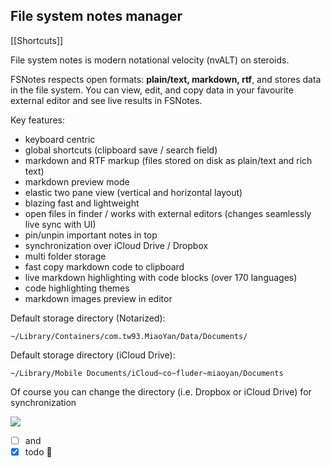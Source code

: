 ## File system notes manager

[[Shortcuts]]

File system notes is modern notational velocity (nvALT) on steroids.

FSNotes respects open formats: **plain/text, markdown, rtf**, and stores data in the file system. You can view, edit, and copy data in your favourite external editor and see live results in FSNotes.

Key features:

- keyboard centric
- global shortcuts (clipboard save / search field)
- markdown and RTF markup (files stored on disk as plain/text and rich text)
- markdown preview mode
- elastic two pane view (vertical and horizontal layout)
- blazing fast and lightweight
- open files in finder / works with external editors (changes seamlessly live sync with UI)
- pin/unpin important notes in top
- synchronization over iCloud Drive / Dropbox
- multi folder storage
- fast copy markdown code to clipboard
- live markdown highlighting with code blocks (over 170 languages)
- code highlighting themes
- markdown images preview in editor

Default storage directory (Notarized):

```~/Library/Containers/com.tw93.MiaoYan/Data/Documents/```

Default storage directory (iCloud Drive):

```~/Library/Mobile Documents/iCloud~co~fluder~miaoyan/Documents```

Of course you can change the directory (i.e. Dropbox or iCloud Drive) for synchronization

![](https://raw.githubusercontent.com/glushchenko/fsnotes/master/code.png)

- [ ] and
- [x] todo 🤗
